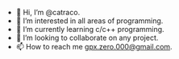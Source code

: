 - 👋 Hi, I’m @catraco.
- 👀 I’m interested in all areas of programming.
- 🌱 I’m currently learning c/c++ programming.
- 💞️ I’m looking to collaborate on any project.
- 📫 How to reach me gpx.zero.000@gmail.com.
